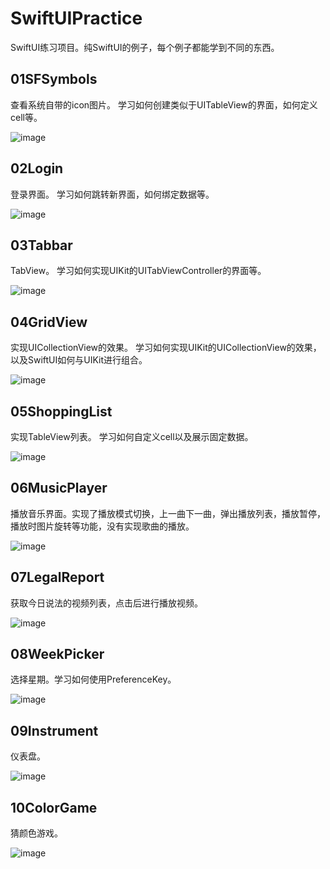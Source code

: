 # SwiftUIPractice
SwiftUI练习项目。纯SwiftUI的例子，每个例子都能学到不同的东西。

## 01SFSymbols
查看系统自带的icon图片。
学习如何创建类似于UITableView的界面，如何定义cell等。

![image](https://github.com/flywo/SwiftUIPractice/blob/master/01SFSymbols/1.gif)

## 02Login
登录界面。
学习如何跳转新界面，如何绑定数据等。

![image](https://github.com/flywo/SwiftUIPractice/blob/master/02Login/1.gif)

## 03Tabbar
TabView。
学习如何实现UIKit的UITabViewController的界面等。

![image](https://github.com/flywo/SwiftUIPractice/blob/master/03Tabbar/1.gif)


## 04GridView
实现UICollectionView的效果。
学习如何实现UIKit的UICollectionView的效果，以及SwiftUI如何与UIKit进行组合。

![image](https://github.com/flywo/SwiftUIPractice/blob/master/04GridView/1.gif)


## 05ShoppingList
实现TableView列表。
学习如何自定义cell以及展示固定数据。

![image](https://github.com/flywo/SwiftUIPractice/blob/master/05ShoppingList/1.gif)


## 06MusicPlayer
播放音乐界面。实现了播放模式切换，上一曲下一曲，弹出播放列表，播放暂停，播放时图片旋转等功能，没有实现歌曲的播放。

![image](https://github.com/flywo/SwiftUIPractice/blob/master/06MusicPlayer/1.gif)


## 07LegalReport
获取今日说法的视频列表，点击后进行播放视频。

![image](https://github.com/flywo/SwiftUIPractice/blob/master/07LegalReport/1.gif)


## 08WeekPicker
选择星期。学习如何使用PreferenceKey。

![image](https://github.com/flywo/SwiftUIPractice/blob/master/08WeekPicker/1.gif)


## 09Instrument
仪表盘。

![image](https://github.com/flywo/SwiftUIPractice/blob/master/09Instrument/1.gif)


## 10ColorGame
猜颜色游戏。

![image](https://github.com/flywo/SwiftUIPractice/blob/master/10ColorGame/1.gif)
